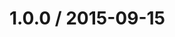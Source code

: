 <!--mdast setext-->

<!--lint disable no-multiple-toplevel-headings-->

1.0.0 / 2015-09-15
==================

